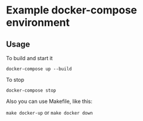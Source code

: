 # Example docker-compose environment

## Usage

To build and start it

`docker-compose up --build`

To stop

`docker-compose stop`

Also you can use Makefile, like this:

`make docker-up` or `make docker down`
